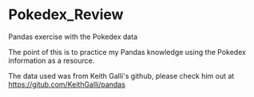 # Pokedex_Review
Pandas exercise with the Pokedex data

The point of this is to practice my Pandas knowledge using the Pokedex information as a resource.

The data used was from Keith Galli's github, please check him out at
https://gitub.com/KeithGalli/pandas
